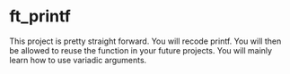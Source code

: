 # ft_printf

This project is pretty straight forward. You will recode printf. You will then be allowed to reuse the function in your future projects. You will mainly learn how to use variadic arguments.
